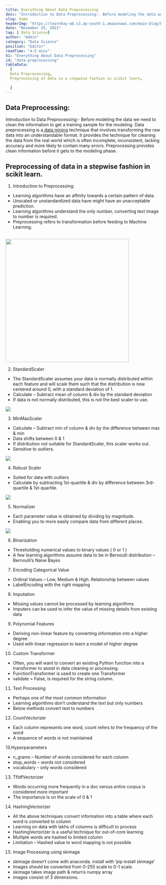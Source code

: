 ```yaml
---
title: Everything About Data Preprocessing
desc: "Introduction to Data Preprocessing:- Before modeling the data we need to clean the information to get a training sample for the modeling. Data preprocessing is a data mining technique that involves transforming the raw data into an understandable format"
slug: home
headerImg: "https://learnbay-wb.s3.ap-south-1.amazonaws.com/main-blog/blog/databack.jpg"
date: "November 25, 2021"
tag: [ Data Science]
author: "Admin"
category: "Data Science"
position: "Editor"
readTime: "4-5 mins"
h1: "Everything About Data Preprocessing"
id: "data-preprocessing"
tableData:
  [
  Data Preprocessing,
  Preprocessing of data in a stepwise fashion in scikit learn,
    
  ]
---
```





## Data Preprocessing:

Introduction to Data Preprocessing:- Before modeling the data we need to clean the information to get a training sample for the modeling. Data preprocessing is a[ data mining](https://www.ibm.com/cloud/learn/data-mining) technique that involves transforming the raw data into an understandable format. It provides the technique for cleaning the data from the real world which is often incomplete, inconsistent, lacking accuracy and more likely to contain many errors. Preprocessing provides clean information before it gets to the modeling phase.


## Preprocessing of data in a stepwise fashion in scikit learn.

1. Introduction to Preprocessing:



* Learning algorithms have an affinity towards a certain pattern of data.
* Unscaled or unstandardized data have might have an unacceptable prediction.
* Learning algorithms understand the only number, converting text image to number is required.
* Preprocessing refers to transformation before feeding to Machine Learning.


## 

<img src="https://learnbay-wb.s3.ap-south-1.amazonaws.com/main-blog/blog/data.png" width="400px" class="img"  /></img>



2. StandardScaler



* The StandardScaler assumes your data is normally distributed within each feature and will scale them such that the distribution is now centered around 0, with a standard deviation of 1.
* Calculate – Subtract mean of column & div by the standard deviation
* If data is not normally distributed, this is not the best scaler to use.



<img src="https://learnbay-wb.s3.ap-south-1.amazonaws.com/main-blog/blog/data1.png"   class="img"  /></img>



3. MinMaxScaler



* Calculate – Subtract min of column & div by the difference between max & min
* Data shifts between 0 & 1
* If distribution not suitable for StandardScaler, this scaler works out.
* Sensitive to outliers.



<img src="https://learnbay-wb.s3.ap-south-1.amazonaws.com/main-blog/blog/data2.png"   class="img"  /></img>


4. Robust Scaler



* Suited for data with outliers
* Calculate by subtracting 1st-quartile & div by difference between 3rd-quartile & 1st-quartile.



<img src="https://learnbay-wb.s3.ap-south-1.amazonaws.com/main-blog/blog/data3.png"   class="img"  /></img>



5. Normalizer



* Each parameter value is obtained by dividing by magnitude.
* Enabling you to more easily compare data from different places.



<img src="https://learnbay-wb.s3.ap-south-1.amazonaws.com/main-blog/blog/data4.png"   class="img"  /></img>


6. Binarization



* Thresholding numerical values to binary values ( 0 or 1 )
* A few learning algorithms assume data to be in Bernoulli distribution – Bernoulli’s Naive Bayes

7. Encoding Categorical Value



* Ordinal Values – Low, Medium & High. Relationship between values
* LabelEncoding with the right mapping

8. Imputation



* Missing values cannot be processed by learning algorithms
* Imputers can be used to infer the value of missing details from existing data

9. Polynomial Features



* Deriving non-linear feature by converting information into a higher degree
* Used with linear regression to learn a model of higher degree

10. Custom Transformer



* Often, you will want to convert an existing Python function into a transformer to assist in data cleaning or processing.
* FunctionTransformer is used to create one Transformer
* validate = False, is required for the string column.

11. Text Processing



* Perhaps one of the most common information
* Learning algorithms don’t understand the text but only numbers
* Below methods convert text to numbers

12. CountVectorizer



* Each column represents one word, count refers to the frequency of the word
* A sequence of words is not maintained

13.Hyperparameters



* n_grams – Number of words considered for each column
* stop_words – words not considered
* vocabulary – only words considered

13. TfIdfVectorizer



* Words occurring more frequently in a doc versus entire corpus is considered more important
* The importance is on the scale of 0 & 1

14. HashingVectorizer



* All the above techniques convert information into a table where each word is converted to column
* Learning on data with lakhs of columns is difficult to process
* HashingVectorizer is a useful technique for out-of-core learning
* Multiple words are hashed to limited column
* Limitation – Hashed value to word mapping is not possible

15. Image Processing using skimage



* skimage doesn’t come with anaconda. install with ‘pip install skimage’
* Images should be converted from 0-255 scale to 0-1 scale.
* skimage takes image path & returns numpy array
* images consist of 3 dimensions.